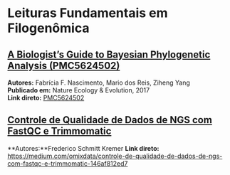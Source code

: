 
# Leituras Fundamentais em Filogenômica

##  [A Biologist’s Guide to Bayesian Phylogenetic Analysis (PMC5624502)](https://pmc.ncbi.nlm.nih.gov/articles/PMC5624502/)

**Autores:** Fabrícia F. Nascimento, Mario dos Reis, Ziheng Yang  
**Publicado em:** Nature Ecology & Evolution, 2017  
**Link direto:** [PMC5624502](https://pmc.ncbi.nlm.nih.gov/articles/PMC5624502/)

## [Controle de Qualidade de Dados de NGS com FastQC e Trimmomatic](https://medium.com/omixdata/controle-de-qualidade-de-dados-de-ngs-com-fastqc-e-trimmomatic-146af812ed7)

**Autores:**Frederico Schmitt Kremer
**Link direto:**  https://medium.com/omixdata/controle-de-qualidade-de-dados-de-ngs-com-fastqc-e-trimmomatic-146af812ed7
